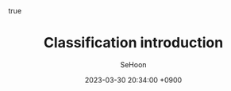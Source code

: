 ---
title: Classification introduction
author: SeHoon
date: 2023-03-30 20:34:00 +0900
categories: [Machine Learning, ML_Introduction]
tags: [machine learning, python]
math: true
mermaid: true
---